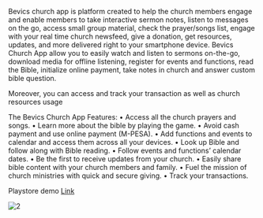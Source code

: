 Bevics church app is platform created to help the church members engage and enable members to take interactive sermon notes, listen to messages on the go, access small group material, check the prayer/songs list, engage with your real time church newsfeed, give a donation, get resources, updates, and more delivered right to your smartphone device. Bevics Church App allow you to easily watch and listen to sermons on-the-go, download media for offline listening, register for events and functions, read the Bible, initialize online payment, take notes in church and answer custom bible question.

Moreover, you can access and track your transaction as well as church resources usage

The Bevics Church App Features:
• Access all the church prayers and songs.
• Learn more about the bible by playing the game.
• Avoid cash payment and use online payment (M-PESA).
• Add functions and events to calendar and access them across all your devices.
• Look up Bible and follow along with Bible reading.
• Follow events and functions’ calendar dates.
• Be the first to receive updates from your church.
• Easily share bible content with your church members and family.
• Fuel the mission of church ministries with quick and secure giving.
• Track your transactions.

Playstore demo <a href="https://play.google.com/store/apps/details?id=com.bevics.church">Link</a>

![2](https://user-images.githubusercontent.com/18662989/50330158-457b5300-050b-11e9-9250-6d02a348c139.jpg)
